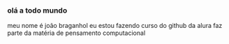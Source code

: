 ### olá a todo mundo
meu nome é joão braganhol
eu estou fazendo curso do github da alura
faz parte da matéria de pensamento computacional
